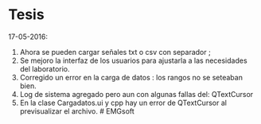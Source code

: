 # Tesis

17-05-2016:

1. Ahora se pueden cargar señales txt o csv con separador ; 
2. Se mejoro la interfaz de los usuarios para ajustarla a las necesidades del laboratorio.
3. Corregido un error en la carga de datos : los rangos no se seteaban bien.
4. Log de sistema agregado pero aun con algunas fallas del: QTextCursor
5. En la clase Cargadatos.ui y cpp hay un error de QTextCursor al previsualizar el archivo.
#   E M G s o f t  
 